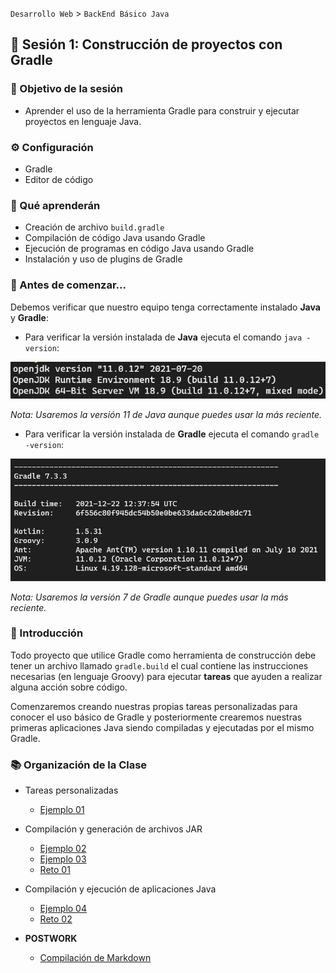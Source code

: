 
`Desarrollo Web` > `BackEnd Básico Java`

## 👋 Sesión 1: Construcción de proyectos con Gradle

### 🎯 Objetivo de la sesión

- Aprender el uso de la herramienta Gradle para construir y ejecutar proyectos en lenguaje Java.

### ⚙ Configuración

- Gradle
- Editor de código

### 🎯 Qué aprenderán

- Creación de archivo `build.gradle`
- Compilación de código Java usando Gradle
- Ejecución de programas en código Java usando Gradle
- Instalación y uso de plugins de Gradle

### 👀 Antes de comenzar...

Debemos verificar que nuestro equipo tenga correctamente instalado **Java** y **Gradle**:

- Para verificar la versión instalada de **Java** ejecuta el comando `java -version`:

<img src="../java-version.png" alt="Versión de Java" />

*Nota: Usaremos la versión 11 de Java aunque puedes usar la más reciente.*

- Para verificar la versión instalada de **Gradle** ejecuta el comando `gradle -version`:

<img src="../gradle-version.png" alt="Versión de Gradle" />

*Nota: Usaremos la versión 7 de Gradle aunque puedes usar la más reciente.*

### 🎩 Introducción

Todo proyecto que utilice Gradle como herramienta de construcción debe tener un archivo llamado `gradle.build` el cual contiene las instrucciones necesarias (en lenguaje Groovy) para ejecutar **tareas** que ayuden a realizar alguna acción sobre código.

Comenzaremos creando nuestras propias tareas personalizadas para conocer el uso básico de Gradle y posteriormente crearemos nuestras primeras aplicaciones Java siendo compiladas y ejecutadas por el mismo Gradle.

### 📚 Organización de la Clase

- Tareas personalizadas

	- [Ejemplo 01](Ejemplo-01)

- Compilación y generación de archivos JAR

	- [Ejemplo 02](Ejemplo-02)
  - [Ejemplo 03](Ejemplo-03)
  - [Reto 01](Reto-01)

- Compilación y ejecución de aplicaciones Java

	- [Ejemplo 04](Ejemplo-04)
	- [Reto 02](Reto-02)

- **POSTWORK**
 
  - [Compilación de Markdown](Postwork)